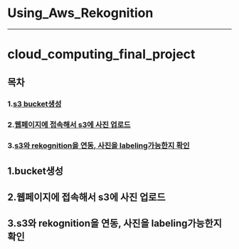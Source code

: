 # Using_Aws_Rekognition
------
# cloud_computing_final_project 

## 목차
### 1.[s3 bucket생성](#1.bucket생성)

### 2.[웹페이지에 접속해서 s3에 사진 업로드](#2.웹페이지에-접속해서-s3에-사진-업로드)

### 3.[s3와 rekognition을 연동, 사진을 labeling가능한지 확인 ](#3.s3와-rekognition을-연동,-사진을-labeling가능한지-확인)



## 1.bucket생성
## 2.웹페이지에 접속해서 s3에 사진 업로드
## 3.s3와 rekognition을 연동, 사진을 labeling가능한지 확인
